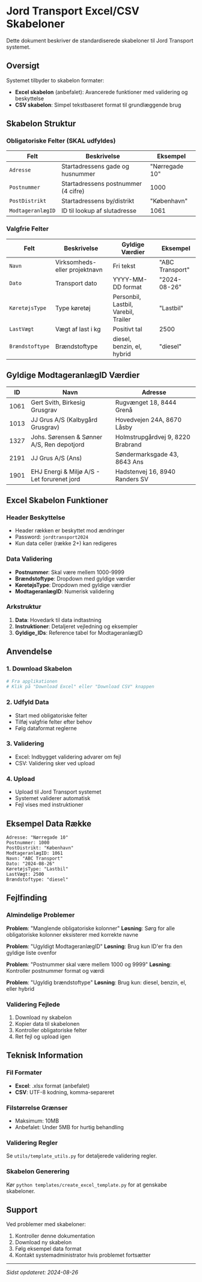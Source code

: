 # Jord Transport Excel/CSV Skabeloner

Dette dokument beskriver de standardiserede skabeloner til Jord Transport systemet.

## Oversigt

Systemet tilbyder to skabelon formater:
- **Excel skabelon** (anbefalet): Avancerede funktioner med validering og beskyttelse
- **CSV skabelon**: Simpel tekstbaseret format til grundlæggende brug

## Skabelon Struktur

### Obligatoriske Felter (SKAL udfyldes)

| Felt | Beskrivelse | Eksempel |
|------|-------------|----------|
| `Adresse` | Startadressens gade og husnummer | "Nørregade 10" |
| `Postnummer` | Startadressens postnummer (4 cifre) | 1000 |
| `PostDistrikt` | Startadressens by/distrikt | "København" |
| `ModtageranlægID` | ID til lookup af slutadresse | 1061 |

### Valgfrie Felter

| Felt | Beskrivelse | Gyldige Værdier | Eksempel |
|------|-------------|-----------------|----------|
| `Navn` | Virksomheds- eller projektnavn | Fri tekst | "ABC Transport" |
| `Dato` | Transport dato | YYYY-MM-DD format | "2024-08-26" |
| `KøretøjsType` | Type køretøj | Personbil, Lastbil, Varebil, Trailer | "Lastbil" |
| `LastVægt` | Vægt af last i kg | Positivt tal | 2500 |
| `Brændstoftype` | Brændstoftype | diesel, benzin, el, hybrid | "diesel" |

## Gyldige ModtageranlægID Værdier

| ID | Navn | Adresse |
|----|------|---------|
| 1061 | Gert Svith, Birkesig Grusgrav | Rugvænget 18, 8444 Grenå |
| 1013 | JJ Grus A/S (Kalbygård Grusgrav) | Hovedvejen 24A, 8670 Låsby |
| 1327 | Johs. Sørensen & Sønner A/S, Ren depotjord | Holmstrupgårdvej 9, 8220 Brabrand |
| 2191 | JJ Grus A/S (Ans) | Søndermarksgade 43, 8643 Ans |
| 1901 | EHJ Energi & Miljø A/S - Let forurenet jord | Hadstenvej 16, 8940 Randers SV |

## Excel Skabelon Funktioner

### Header Beskyttelse
- Header rækken er beskyttet mod ændringer
- Password: `jordtransport2024`
- Kun data celler (række 2+) kan redigeres

### Data Validering
- **Postnummer**: Skal være mellem 1000-9999
- **Brændstoftype**: Dropdown med gyldige værdier
- **KøretøjsType**: Dropdown med gyldige værdier
- **ModtageranlægID**: Numerisk validering

### Arkstruktur
1. **Data**: Hovedark til data indtastning
2. **Instruktioner**: Detaljeret vejledning og eksempler
3. **Gyldige_IDs**: Reference tabel for ModtageranlægID

## Anvendelse

### 1. Download Skabelon
```bash
# Fra applikationen
# Klik på "Download Excel" eller "Download CSV" knappen
```

### 2. Udfyld Data
- Start med obligatoriske felter
- Tilføj valgfrie felter efter behov
- Følg dataformat reglerne

### 3. Validering
- Excel: Indbygget validering advarer om fejl
- CSV: Validering sker ved upload

### 4. Upload
- Upload til Jord Transport systemet
- Systemet validerer automatisk
- Fejl vises med instruktioner

## Eksempel Data Række

```
Adresse: "Nørregade 10"
Postnummer: 1000
PostDistrikt: "København"
ModtageranlægID: 1061
Navn: "ABC Transport"
Dato: "2024-08-26"
KøretøjsType: "Lastbil"
LastVægt: 2500
Brændstoftype: "diesel"
```

## Fejlfinding

### Almindelige Problemer

**Problem**: "Manglende obligatoriske kolonner"
**Løsning**: Sørg for alle obligatoriske kolonner eksisterer med korrekte navne

**Problem**: "Ugyldigt ModtageranlægID"
**Løsning**: Brug kun ID'er fra den gyldige liste ovenfor

**Problem**: "Postnummer skal være mellem 1000 og 9999"
**Løsning**: Kontroller postnummer format og værdi

**Problem**: "Ugyldig brændstoftype"
**Løsning**: Brug kun: diesel, benzin, el, eller hybrid

### Validering Fejlede
1. Download ny skabelon
2. Kopier data til skabelonen
3. Kontroller obligatoriske felter
4. Ret fejl og upload igen

## Teknisk Information

### Fil Formater
- **Excel**: .xlsx format (anbefalet)
- **CSV**: UTF-8 kodning, komma-separeret

### Filstørrelse Grænser
- Maksimum: 10MB
- Anbefalet: Under 5MB for hurtig behandling

### Validering Regler
Se `utils/template_utils.py` for detaljerede validering regler.

### Skabelon Generering
Kør `python templates/create_excel_template.py` for at genskabe skabeloner.

## Support

Ved problemer med skabeloner:
1. Kontroller denne dokumentation
2. Download ny skabelon
3. Følg eksempel data format
4. Kontakt systemadministrator hvis problemet fortsætter

---
*Sidst opdateret: 2024-08-26*